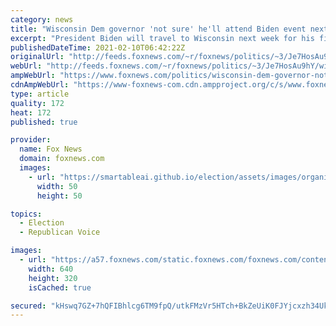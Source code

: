 ```yaml
---
category: news
title: "Wisconsin Dem governor 'not sure' he'll attend Biden event next week: report"
excerpt: "President Biden will travel to Wisconsin next week for his first \"business\" trip since taking office in January -- but the state's Democratic governor says he's \"not sure\" he'll be on hand to greet the president."
publishedDateTime: 2021-02-10T06:42:22Z
originalUrl: "http://feeds.foxnews.com/~r/foxnews/politics/~3/Je7HosAu9hY/wisconsin-dem-governor-not-sure-hell-attend-biden-event-next-week-report"
webUrl: "http://feeds.foxnews.com/~r/foxnews/politics/~3/Je7HosAu9hY/wisconsin-dem-governor-not-sure-hell-attend-biden-event-next-week-report"
ampWebUrl: "https://www.foxnews.com/politics/wisconsin-dem-governor-not-sure-hell-attend-biden-event-next-week-report.amp"
cdnAmpWebUrl: "https://www-foxnews-com.cdn.ampproject.org/c/s/www.foxnews.com/politics/wisconsin-dem-governor-not-sure-hell-attend-biden-event-next-week-report.amp"
type: article
quality: 172
heat: 172
published: true

provider:
  name: Fox News
  domain: foxnews.com
  images:
    - url: "https://smartableai.github.io/election/assets/images/organizations/foxnews.com-50x50.jpg"
      width: 50
      height: 50

topics:
  - Election
  - Republican Voice

images:
  - url: "https://a57.foxnews.com/static.foxnews.com/foxnews.com/content/uploads/2021/02/640/320/tony-evers.jpg?ve=1&tl=1"
    width: 640
    height: 320
    isCached: true

secured: "kHswq7GZ+7hQFIBhlcg6TM9fpQ/utkFMzVr5HTch+BkZeUiK0FJYjcxzh34UkAahF/LswyAPhglf42Uz5IVFDVb6xE13zM8L3a97Nhf+h1HNOWpK8oW3HBW7etZa9Twpl2EimhGxOmqEfbf2m5b6ncu7g9uq5DufST6xZXb00B+FM1EO58UkrWV0f7GcYbm5gBqClIMS/QZ8aN5LevagMH70+PG4lRJdfE5zUAPHOf7aC7NqCh1SmeJJ2dR/dkcW/QkvH6pEq9GEGD04MkchhdFug5JgU+p+iN4GFkglMFbD1LKJtWtoO74Ejqn6Cqv9f+SJahixeNPwTqoEEBtq6K9TuZ7nXRFZzD1xiv5uv30=;/FdswtMNt1Q0dlGWjc/KrQ=="
---
```


